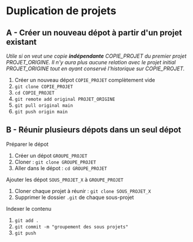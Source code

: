 # Duplication de projets

## A - Créer un nouveau dépot à partir d'un projet existant

*Utile si on veut une copie **indépendante** COPIE_PROJET du premier projet PROJET_ORIGINE.
Il n'y aura plus aucune relation avec le projet initial PROJET_ORIGINE tout en ayant conservé l'historique sur COPIE_PROJET.*

1. Créer un nouveau dépot `COPIE_PROJET` complètement vide
2. `git clone COPIE_PROJET`
3. `cd COPIE_PROJET`
4. `git remote add original PROJET_ORIGINE`
5. `git pull original main`
6. `git push origin main`

## B - Réunir plusieurs dépots dans un seul dépot

Préparer le dépot

1. Créer un dépot `GROUPE_PROJET`
2. Cloner : `git clone GROUPE_PROJET`
3. Aller dans le dépot : `cd GROUPE_PROJET`

Ajouter les dépot `SOUS_PROJET_X` à `GROUPE_PROJET`

1. Cloner chaque projet à réunir : `git clone SOUS_PROJET_X`
2. Supprimer le dossier `.git` de chaque sous-projet

Indexer le contenu

1. `git add .`
2. `git commit -m "groupement des sous projets"`
3. `git push`
